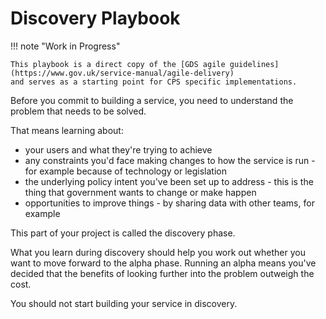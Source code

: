 # Discovery Playbook

!!! note "Work in Progress"

    This playbook is a direct copy of the [GDS agile guidelines](https://www.gov.uk/service-manual/agile-delivery)
    and serves as a starting point for CPS specific implementations.

Before you commit to building a service, you need to understand the problem that needs to be solved.

That means learning about:

* your users and what they're trying to achieve
* any constraints you'd face making changes to how the service is run - for example because of technology or legislation
* the underlying policy intent you've been set up to address - this is the thing that government wants to change or make 
  happen
* opportunities to improve things - by sharing data with other teams, for example

This part of your project is called the discovery phase.

What you learn during discovery should help you work out whether you want to move forward to the alpha phase. Running an 
alpha means you've decided that the benefits of looking further into the problem outweigh the cost.

You should not start building your service in discovery.